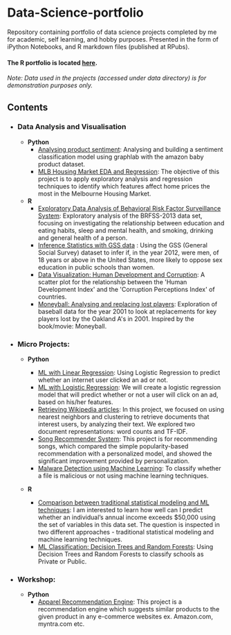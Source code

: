 # Data-Science-portfolio
Repository containing portfolio of data science projects completed by me for academic, self learning, and hobby purposes. Presented in the form of iPython Notebooks, and R markdown files (published at RPubs).

#### The R portfolio is located [here](https://rpubs.com/Pankajkarki786).

_Note: Data used in the projects (accessed under data directory) is for demonstration purposes only._

## Contents

- ### Data Analysis and Visualisation

	- __Python__ 
		- [Analysing product sentiment](https://github.com/PankajKarki/Data-Science-portfolio/blob/master/Analysing%20product%20sentiments.ipynb): Analysing and building a sentiment classification model using graphlab with the amazon baby product dataset. 
		- [MLB Housing Market EDA and Regression](https://github.com/PankajKarki/Data-Science-portfolio/blob/master/MLB%20Housing%20Market%20EDA%20and%20Regression.ipynb): The objective of this project is to apply exploratory analysis and regression techniques to identify which features affect home prices the most in the Melbourne Housing Market.
	- __R__ 
		- [Exploratory Data Analysis of Behavioral Risk Factor Surveillance System](https://rpubs.com/Pankajkarki786/369090): Exploratory analysis of the BRFSS-2013 data set, focusing on investigating the relationship between education and eating habits, sleep and mental health, and smoking, drinking and general health of a person. 
		- [Inference Statistics with GSS data](https://rpubs.com/Pankajkarki786/369261) : Using the GSS (General Social Survey) dataset to infer if, in the year 2012, were men, of 18 years or above in the United States, more likely to oppose sex education in public schools than women.
		- [Data Visualization: Human Development and Corruption](https://rpubs.com/Pankajkarki786/369270): A scatter plot for the relationship between the 'Human Development Index' and the 'Corruption Perceptions Index' of countries.
		- [Moneyball: Analysing and replacing lost players](https://rpubs.com/Pankajkarki786/369305): Exploration of baseball data for the year 2001 to look at replacements for key players lost by the Oakland A's in 2001. Inspired by the book/movie: Moneyball.
                
                
- ### Micro Projects:

	- __Python__
		- [ML with Linear Regression](https://github.com/PankajKarki/Data-Science-portfolio/blob/master/ML%20Micro%20Projects/Machine%20Learning%20with%20Linear%20Regression.ipynb): Using Logistic Regression to predict whether an internet user clicked an ad or not.
		- [ML with Logistic Regression](https://github.com/PankajKarki/Data-Science-portfolio/blob/master/ML%20Micro%20Projects/Machine%20Learning%20Logistic%20Regression.ipynb): We will create a logistic regression model that will predict whether or not a user will click on an ad, based on his/her features. 
		- [Retrieving Wikipedia articles](https://github.com/PankajKarki/Data-Science-portfolio/blob/master/Document%20Retrival%20System.ipynb): In this project, we focused on using nearest neighbors and clustering to retrieve documents that interest users, by analyzing their text. We explored two document representations: word counts and TF-IDF.
		- [Song Recommender System](https://github.com/PankajKarki/Data-Science-portfolio/blob/master/Song%20Recommender%20System.ipynb): This project is for recommending songs, which compared the simple popularity-based recommendation with a personalized model, and showed the significant improvement provided by personalization.
		- [Malware Detection using Machine Learning](https://github.com/PankajKarki/Data-Science-portfolio/blob/master/Malware%20Detection%20Classification.ipynb): To classify whether a file is malicious or not using machine learning techniques.
		

	- __R__
		- [Comparison between traditional statistical modeling and ML techniques](https://rpubs.com/Pankajkarki786/369094):  I am interested to learn how well can I predict whether an individual’s annual income exceeds $50,000 using the set of variables in this data set. The question is inspected in two different approaches - traditional statistical modeling and machine learning techniques. 
		- [ML Classification: Decision Trees and Random Forests](https://rpubs.com/Pankajkarki786/369264): Using Decision Trees and Random Forests to classify schools as Private or Public.
        

- ### Workshop:
	- __Python__
		- [Apparel Recommendation Engine](https://github.com/PankajKarki/Data-Science-portfolio/blob/master/Apparel%20Recommendation%20Engine/apparel-recommendation-engine.ipynb): This project is a recommendation engine which suggests similar products to the given product in any e-commerce websites ex. Amazon.com, myntra.com etc.
		
	 
